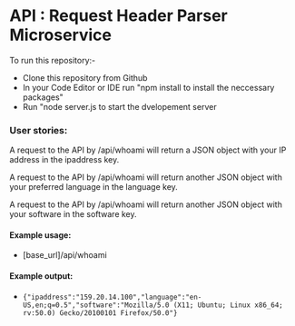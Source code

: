 # API : Request Header Parser Microservice

To run this repository:-
- Clone this repository from Github
- In your Code Editor or IDE run "npm install to install the neccessary packages" 
- Run "node server.js to start the dvelopement server

### User stories:

A request to the API by /api/whoami will return a JSON object with your IP address in the ipaddress key.

A request to the API by /api/whoami will return another JSON object with your preferred language in the language key.

A request to the API by /api/whoami will return another JSON object with your software in the software key.

#### Example usage:
* [base_url]/api/whoami

#### Example output:
* `{"ipaddress":"159.20.14.100","language":"en-US,en;q=0.5","software":"Mozilla/5.0 (X11; Ubuntu; Linux x86_64; rv:50.0) Gecko/20100101 Firefox/50.0"}`
